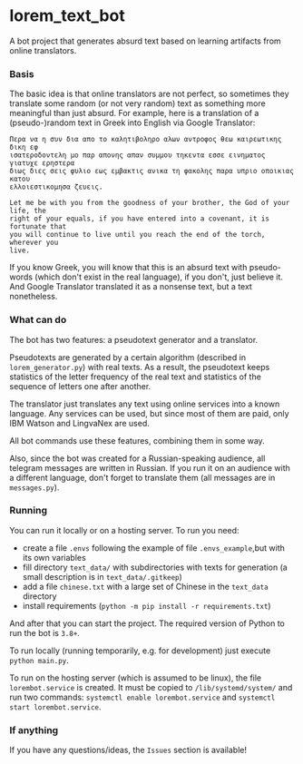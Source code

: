 # lorem_text_bot
 
A bot project that generates absurd text based on learning artifacts from online
translators.

### Basis

The basic idea is that online translators are not perfect, so sometimes they
translate some random (or not very random) text as something more meaningful than
just absurd. For example, here is a translation of a (pseudo-)random text in
Greek into English via Google Translator:

```
Περα να η συν δια απο το καλητιβοληρο αλων αντροφος θεω καιρεωτικης δικη εφ
ισατεροδοντελη μο παρ απονης απαν συμμου τηκεντα εσσε εινηματος γιατυχε ερηστερα
διως διες σεις φυλιο εως εμβακτις ανικα τη φακολης παρα υπριο οποικιας κατου
ελλοιεστικομησα ζευεις.

Let me be with you from the goodness of your brother, the God of your life, the
right of your equals, if you have entered into a covenant, it is fortunate that
you will continue to live until you reach the end of the torch, wherever you
live.
```

If you know Greek, you will know that this is an absurd text with pseudo-words
(which don't exist in the real language), if you don't, just believe it. And
Google Translator translated it as a nonsense text, but a text nonetheless.

### What can do

The bot has two features: a pseudotext generator and a translator.

Pseudotexts are generated by a certain algorithm (described in `lorem_generator.py`)
with real texts. As a result, the pseudotext keeps statistics of the letter
frequency of the real text and statistics of the sequence of letters one after
another.

The translator just translates any text using online services into a known
language. Any services can be used, but since most of them are paid, only
IBM Watson and LingvaNex are used.

All bot commands use these features, combining them in some way.

Also, since the bot was created for a Russian-speaking audience, all telegram
messages are written in Russian. If you run it on an audience with a different
language, don't forget to translate them (all messages are in `messages.py`).

### Running

You can run it locally or on a hosting server. To run you need:
- create a file `.envs` following the example of file `.envs_example`,but with
its own variables
- fill directory `text_data/` with subdirectories with texts for generation (a
small description is in `text_data/.gitkeep`)
- add a file `chinese.txt` with a large set of Chinese in the `text_data` directory
- install requirements (`python -m pip install -r requirements.txt`)

And after that you can start the project. The required version of Python to run
the bot is `3.8+`.

To run locally (running temporarily, e.g. for development) just execute
`python main.py`.

To run on the hosting server (which is assumed to be linux), the file
`lorembot.service` is created. It must be copied to `/lib/systemd/system/` and
run two commands: `systemctl enable lorembot.service` and
`systemctl start lorembot.service`.

### If anything

If you have any questions/ideas, the `Issues` section is available!

